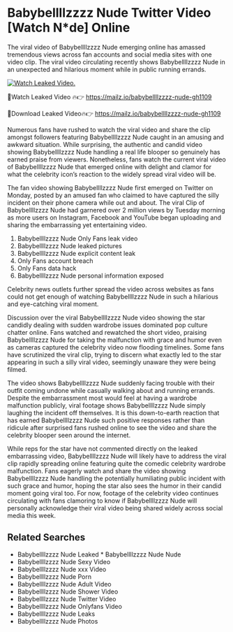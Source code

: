 ﻿# Babybellllzzzz Nude Twitter Video [Watch N*de] Online

The viral video of ﻿Babybellllzzzz Nude emerging online has amassed tremendous views across fan accounts and social media sites with one video clip. The viral video circulating recently shows ﻿Babybellllzzzz Nude in an unexpected and hilarious moment while in public running errands. 

[![Watch Leaked Video.](https://miro.medium.com/v2/resize:fit:828/format:webp/1*cilzJN44JGOrTw9NJCrNHA.gif "Watch Leaked Video")](https://mailz.io/babybellllzzzz-nude-gh1109)

🔴Watch Leaked Video 🔥👉  https://mailz.io/babybellllzzzz-nude-gh1109 

🔴Download Leaked Video🔥👉  https://mailz.io/babybellllzzzz-nude-gh1109 

Numerous fans have rushed to watch the viral video and share the clip amongst followers featuring ﻿Babybellllzzzz Nude caught in an amusing and awkward situation. While surprising, the authentic and candid video showing ﻿Babybellllzzzz Nude handling a real life blooper so genuinely has earned praise from viewers. Nonetheless, fans watch the current viral video of ﻿Babybellllzzzz Nude that emerged online with delight and clamor for what the celebrity icon’s reaction to the widely spread viral video will be.

The fan video showing ﻿Babybellllzzzz Nude first emerged on Twitter on Monday, posted by an amused fan who claimed to have captured the silly incident on their phone camera while out and about. The viral Clip of ﻿Babybellllzzzz Nude had garnered over 2 million views by Tuesday morning as more users on Instagram, Facebook and YouTube began uploading and sharing the embarrassing yet entertaining video. 

1. ﻿Babybellllzzzz Nude Only Fans leak video
2. ﻿Babybellllzzzz Nude leaked pictures
3. ﻿Babybellllzzzz Nude explicit content leak
4. Only Fans account breach
5. Only Fans data hack
6. ﻿Babybellllzzzz Nude personal information exposed


Celebrity news outlets further spread the video across websites as fans could not get enough of watching ﻿Babybellllzzzz Nude in such a hilarious and eye-catching viral moment. 

Discussion over the viral ﻿Babybellllzzzz Nude video showing the star candidly dealing with sudden wardrobe issues dominated pop culture chatter online. Fans watched and rewatched the short video, praising ﻿Babybellllzzzz Nude for taking the malfunction with grace and humor even as cameras captured the celebrity video now flooding timelines. Some fans have scrutinized the viral clip, trying to discern what exactly led to the star appearing in such a silly viral video, seemingly unaware they were being filmed.

The video shows ﻿Babybellllzzzz Nude suddenly facing trouble with their outfit coming undone while casually walking about and running errands. Despite the embarrassment most would feel at having a wardrobe malfunction publicly, viral footage shows ﻿Babybellllzzzz Nude simply laughing the incident off themselves. It is this down-to-earth reaction that has earned ﻿Babybellllzzzz Nude such positive responses rather than ridicule after surprised fans rushed online to see the video and share the celebrity blooper seen around the internet.  

While reps for the star have not commented directly on the leaked embarrassing video, ﻿Babybellllzzzz Nude will likely have to address the viral clip rapidly spreading online featuring quite the comedic celebrity wardrobe malfunction. Fans eagerly watch and share the video showing ﻿Babybellllzzzz Nude handling the potentially humiliating public incident with such grace and humor, hoping the star also sees the humor in their candid moment going viral too. For now, footage of the celebrity video continues circulating with fans clamoring to know if ﻿Babybellllzzzz Nude will personally acknowledge their viral video being shared widely across social media this week.

## Related Searches
* ﻿Babybellllzzzz Nude Leaked
﻿* Babybellllzzzz Nude Nude
* ﻿Babybellllzzzz Nude Sexy Video
* ﻿Babybellllzzzz Nude xxx Video
* ﻿Babybellllzzzz Nude Porn
* ﻿Babybellllzzzz Nude Adult Video
* ﻿Babybellllzzzz Nude Shower Video
* ﻿Babybellllzzzz Nude Twitter Video
* ﻿Babybellllzzzz Nude Onlyfans Video
* ﻿Babybellllzzzz Nude Leaks
* ﻿Babybellllzzzz Nude Photos